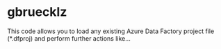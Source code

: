 # gbruecklz
This code allows you to load any existing Azure Data Factory project file (*.dfproj) and perform further actions like…
